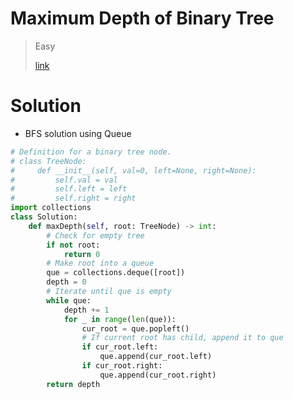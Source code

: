 # Maximum Depth of Binary Tree

> Easy
>
> [link](https://leetcode.com/problems/maximum-depth-of-binary-tree/)

# Solution

- BFS solution using Queue

```python
# Definition for a binary tree node.
# class TreeNode:
#     def __init__(self, val=0, left=None, right=None):
#         self.val = val
#         self.left = left
#         self.right = right
import collections
class Solution:
    def maxDepth(self, root: TreeNode) -> int:
        # Check for empty tree
        if not root:
            return 0
        # Make root into a queue
        que = collections.deque([root])
        depth = 0
        # Iterate until que is empty
        while que:
            depth += 1
            for _ in range(len(que)):
                cur_root = que.popleft()
                # If current root has child, append it to que
                if cur_root.left:
                    que.append(cur_root.left)
                if cur_root.right:
                    que.append(cur_root.right)
        return depth

```
